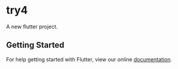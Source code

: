 # try4

A new flutter project.

## Getting Started

For help getting started with Flutter, view our online
[documentation](http://flutter.io/).
